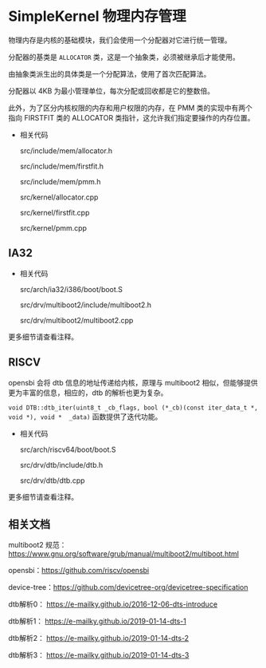 # SimpleKernel 物理内存管理

物理内存是内核的基础模块，我们会使用一个分配器对它进行统一管理。

分配器的基类是 `ALLOCATOR` 类，这是一个抽象类，必须被继承后才能使用。

由抽象类派生出的具体类是一个分配算法，使用了首次匹配算法。

分配器以 4KB 为最小管理单位，每次分配或回收都是它的整数倍。

此外，为了区分内核权限的内存和用户权限的内存，在 PMM 类的实现中有两个指向 FIRSTFIT 类的 ALLOCATOR 类指针，这允许我们指定要操作的内存位置。

- 相关代码

    src/include/mem/allocator.h

    src/include/mem/firstfit.h
    
    src/include/mem/pmm.h
    
    src/kernel/allocator.cpp
    
    src/kernel/firstfit.cpp
    
    src/kernel/pmm.cpp



## IA32




- 相关代码

    src/arch/ia32/i386/boot/boot.S

    src/drv/multiboot2/include/multiboot2.h

    src/drv/multiboot2/multiboot2.cpp



更多细节请查看注释。



## RISCV

opensbi 会将 dtb 信息的地址传递给内核，原理与 multiboot2 相似，但能够提供更为丰富的信息，相应的，dtb 的解析也更为复杂。

`void DTB::dtb_iter(uint8_t _cb_flags, bool (*_cb)(const iter_data_t *, void *), void *  _data)` 函数提供了迭代功能。

- 相关代码

    src/arch/riscv64/boot/boot.S

    src/drv/dtb/include/dtb.h

    src/drv/dtb/dtb.cpp




更多细节请查看注释。



## 相关文档

multiboot2 规范：https://www.gnu.org/software/grub/manual/multiboot2/multiboot.html

opensbi：https://github.com/riscv/opensbi

device-tree：https://github.com/devicetree-org/devicetree-specification

dtb解析0： https://e-mailky.github.io/2016-12-06-dts-introduce

dtb解析1： https://e-mailky.github.io/2019-01-14-dts-1

dtb解析2： https://e-mailky.github.io/2019-01-14-dts-2

dtb解析3： https://e-mailky.github.io/2019-01-14-dts-3

